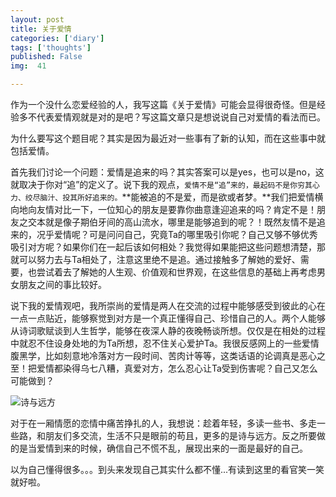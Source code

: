 ```yaml
---
layout: post
title: 关于爱情
categories: ['diary']
tags: ['thoughts']
published: False
img:  41

---
```


作为一个没什么恋爱经验的人，我写这篇《关于爱情》可能会显得很奇怪。但是经验多不代表爱情观就是对的是吧？写这篇文章只是想说说自己对爱情的看法而已。

为什么要写这个题目呢？其实是因为最近对一些事有了新的认知，而在这些事中就包括爱情。

首先我们讨论一个问题：爱情是追来的吗？其实答案可以是yes，也可以是no，这就取决于你对“追”的定义了。说下我的观点，`爱情不是“追”来的，最起码不是你穷其心力、绞尽脑汁、投其所好追来的。`**能被追的不是爱，而是欲或者梦。**我们把爱情横向地向友情对比一下，一位知心的朋友是要靠你曲意逢迎追来的吗？肯定不是！朋友之交本就是像子期伯牙间的高山流水，哪里是能够追到的呢？！既然友情不是追来的，况乎爱情呢？可是问问自己，究竟Ta的哪里吸引你呢？自己又够不够优秀吸引对方呢？如果你们在一起后该如何相处？我觉得如果能把这些问题想清楚，那就可以努力去与Ta相处了，注意这里绝不是追。通过接触多了解她的爱好、需要，也尝试着去了解她的人生观、价值观和世界观，在这些信息的基础上再考虑男女朋友之间的事比较好。

说下我的爱情观吧，我所崇尚的爱情是两人在交流的过程中能够感受到彼此的心在一点一点贴近，能够察觉到对方是一个真正懂得自己、珍惜自己的人。两个人能够从诗词歌赋谈到人生哲学，能够在夜深人静的夜晚畅谈所想。仅仅是在相处的过程中就忍不住设身处地的为Ta所想，忍不住关心爱护Ta。我很反感网上的一些爱情腹黑学，比如刻意地冷落对方一段时间、苦肉计等等，这类话语的论调真是恶心之至！把爱情都染得乌七八糟，真爱对方，怎么忍心让Ta受到伤害呢？自己又怎么可能做到？

![诗与远方](http://7xlnl2.com1.z0.glb.clouddn.com/post41-%E8%AF%97%E4%B8%8E%E8%BF%9C%E6%96%B9.jpg)

对于在一厢情愿的恋情中痛苦挣扎的人，我想说：趁着年轻，多读一些书、多走一些路，和朋友们多交流，生活不只是眼前的苟且，更多的是诗与远方。反之所要做的是当爱情到来的时候，确信自己不慌不乱，展现出来的一面是最好的自己。

以为自己懂得很多。。。到头来发现自己其实什么都不懂...有读到这里的看官笑一笑就好啦。
